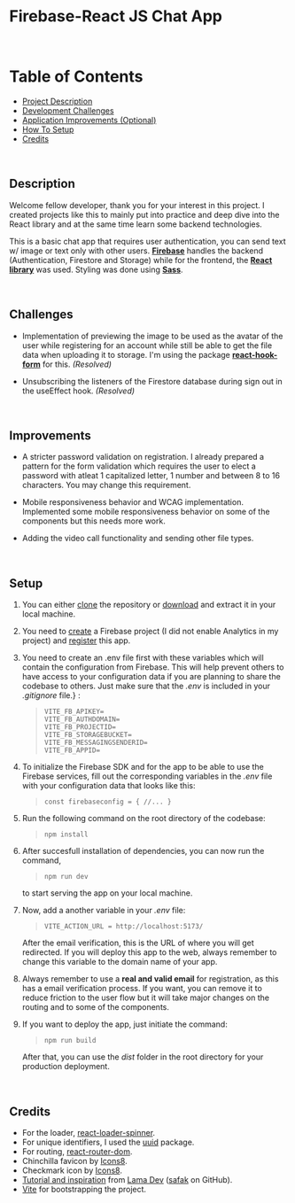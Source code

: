 # **Firebase-React JS Chat App**

<br>

# Table of Contents

- [Project Description](#description)
- [Development Challenges](#challenges)
- [Application Improvements (Optional)](#improvements)
- [How To Setup](#setup)
- [Credits](#credits)

<br>

## **Description**

Welcome fellow developer, thank you for your interest in this project. I created projects like this to mainly put into practice and deep dive into the React library and at the same time learn some backend technologies.

This is a basic chat app that requires user authentication, you can send text w/ image or text only with other users. [**Firebase**](https://firebase.google.com/) handles the backend (Authentication, Firestore and Storage) while for the frontend, the [**React library**](https://reactjs.org/) was used. Styling was done using [**Sass**](https://sass-lang.com/).

<br>

## **Challenges**

- Implementation of previewing the image to be used as the avatar of the user while registering for an account while still be able to get the file data when uploading it to storage. I'm using the package [**react-hook-form**](https://react-hook-form.com/) for this. _(Resolved)_

- Unsubscribing the listeners of the Firestore database during sign out in the useEffect hook. _(Resolved)_

<br>

## **Improvements**

- A stricter password validation on registration. I already prepared a pattern for the form validation which requires the user to elect a password with atleat 1 capitalized letter, 1 number and between 8 to 16 characters. You may change this requirement.

- Mobile responsiveness behavior and WCAG implementation. Implemented some mobile responsiveness behavior on some of the components but this needs more work.

- Adding the video call functionality and sending other file types.

<br>

## **Setup**

1. You can either [clone](https://docs.github.com/en/repositories/creating-and-managing-repositories/cloning-a-repository) the repository or [download](https://github.com/its-me-lenny/chat-app/archive/refs/heads/main.zip) and extract it in your local machine.

2. You need to [create](https://firebase.google.com/docs/web/setup#create-project) a Firebase project (I did not enable Analytics in my project) and [register](https://firebase.google.com/docs/web/setup#register-app) this app.

3. You need to create an .env file first with these variables which will contain the configuration from Firebase. This will help prevent others to have access to your configuration data if you are planning to share the codebase to others. Just make sure that the _.env_ is included in your _.gitignore_ file.} :

   > `VITE_FB_APIKEY=` <br> `VITE_FB_AUTHDOMAIN= `<br> `VITE_FB_PROJECTID=` <br> `VITE_FB_STORAGEBUCKET=` <br> `VITE_FB_MESSAGINGSENDERID=` <br> `VITE_FB_APPID=` <br>

4. To initialize the Firebase SDK and for the app to be able to use the Firebase services, fill out the corresponding variables in the _.env_ file with your configuration data that looks like this:

   > `const firebaseconfig = {
//...
}`

5. Run the following command on the root directory of the codebase:

   > `npm install`

6. After succesfull installation of dependencies, you can now run the command,

   > `npm run dev`

   to start serving the app on your local machine.

7. Now, add a another variable in your _.env_ file:

   > `VITE_ACTION_URL = http://localhost:5173/`

   After the email verification, this is the URL of where you will get redirected. If you will deploy this app to the web, always remember to change this variable to the domain name of your app.

8. Always remember to use a **real and valid email** for registration, as this has a email verification process. If you want, you can remove it to reduce friction to the user flow but it will take major changes on the routing and to some of the components.

9. If you want to deploy the app, just initiate the command:

   > `npm run build`

   After that, you can use the _dist_ folder in the root directory for your production deployment.

<br>

## **Credits**

- For the loader, [react-loader-spinner](https://mhnpd.github.io/react-loader-spinner/).
- For unique identifiers, I used the [uuid](https://www.npmjs.com/package/uuid) package.
- For routing, [react-router-dom](https://reactrouter.com/en/main/start/tutorial).
- Chinchilla favicon by [Icons8](https://icons8.com/icon/-OzfA26hCSZg/chinchilla).
- Checkmark icon by [Icons8](https://icons8.com/icon/114054/checkmark).
- [Tutorial and inspiration](https://www.youtube.com/watch?v=k4mjF4sPITE) from [Lama Dev](https://www.youtube.com/@LamaDev/featured) ([safak](https://github.com/safak) on GitHub).
- [Vite](https://vitejs.dev/) for bootstrapping the project.
